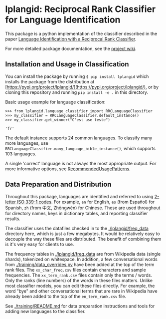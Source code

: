 # lplangid: Reciprocal Rank Classifier for Language Identification

This package is a python implementation of the classifier described in the paper [Language Identification with a Reciprocal Rank Classifier](https://arxiv.org/abs/2109.09862).

For more detailed package documentation, see the [project wiki](https://github.com/LivePersonInc/lplangid/wiki).

## Installation and Usage in Classification

You can install the package by running `$ pip install lplangid` which installs the package from the distribution at [https://pypi.org/project/lplangid/](https://pypi.org/project/lplangid/),
or by cloning this repository and running `pip install -e .` in this directory.

Basic usage example for language classification:

```
>>> from lplangid.language_classifier import RRCLanguageClassifier
>>> my_classifier = RRCLanguageClassifier.default_instance()
>>> my_classifier.get_winner("C'est use teste")

'fr'
```

The default instance supports 24 common languages. To classify many more languages, use `RRCLanguageClassifier.many_language_bible_instance()`,
which supports 103 languages.

A single 'correct' language is not always the most appropriate output. For more informative options, see [RecommendedUsagePatterns](https://github.com/LivePersonInc/lplangid/wiki/Recommended-Usage-Patterns).

## Data Preparation and Distribution

Throughout this package, languages are identified and referred to using
[2-letter ISO 339-1 codes](https://en.wikipedia.org/wiki/List_of_ISO_639-1_codes). For example, `en` for English,
`es` (from Español) for Spanish, `zh` (from 中文, Zhōngwén) for Chinese. These are used throughout for directory names,
keys in dictionary tables, and reporting classifier results.

The classifier uses the datafiles checked in to the [./lplangid/freq_data](./lplangid/freq_data) directory here, which is just a few megabytes.
It would be relatively easy to decouple the way these files are distributed. The benefit of combining them is it's
very easy for clients to use.

The frequency tables in [./lplangid/freq_data](./lplangid/freq_data) are from Wikipedia data (single shards), tokenized on whitespace.
In addition, a few conversational words from [./training/data_overrides.py](./training/data_overrides.py) have been added at the top of the
term rank files.
The `xx_char_freq.csv` files contain characters and sample frequencies. The `xx_term_rank.csv` files contain
only the terms / words. Only the ranks (line numbers) of the words in these files matters.
Unlike most classifier models, you can edit these files directly. For example, the word "bye" and other conversational
terms that are rare in Wikipedia have already been added to the top of the `en_term_rank.csv` file.

See [./training/README.md]([./training/README.md) for data preparation instructions and tools for adding new languages to the classifier.
